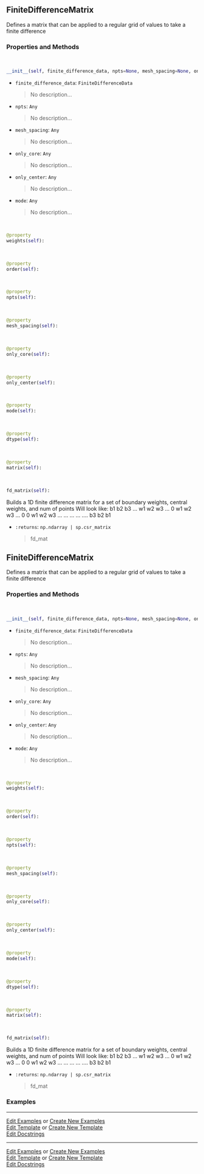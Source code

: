 ## <a id="McUtils.Zachary.Taylor.FiniteDifferenceFunction.FiniteDifferenceMatrix">FiniteDifferenceMatrix</a>
Defines a matrix that can be applied to a regular grid of values to take a finite difference

### Properties and Methods
<a id="McUtils.Zachary.Taylor.FiniteDifferenceFunction.FiniteDifferenceMatrix.__init__" class="docs-object-method">&nbsp;</a>
```python
__init__(self, finite_difference_data, npts=None, mesh_spacing=None, only_core=False, only_center=False, mode='sparse', dtype='float64'): 
```

- `finite_difference_data`: `FiniteDifferenceData`
    >No description...
- `npts`: `Any`
    >No description...
- `mesh_spacing`: `Any`
    >No description...
- `only_core`: `Any`
    >No description...
- `only_center`: `Any`
    >No description...
- `mode`: `Any`
    >No description...

<a id="McUtils.Zachary.Taylor.FiniteDifferenceFunction.FiniteDifferenceMatrix.weights" class="docs-object-method">&nbsp;</a>
```python
@property
weights(self): 
```

<a id="McUtils.Zachary.Taylor.FiniteDifferenceFunction.FiniteDifferenceMatrix.order" class="docs-object-method">&nbsp;</a>
```python
@property
order(self): 
```

<a id="McUtils.Zachary.Taylor.FiniteDifferenceFunction.FiniteDifferenceMatrix.npts" class="docs-object-method">&nbsp;</a>
```python
@property
npts(self): 
```

<a id="McUtils.Zachary.Taylor.FiniteDifferenceFunction.FiniteDifferenceMatrix.mesh_spacing" class="docs-object-method">&nbsp;</a>
```python
@property
mesh_spacing(self): 
```

<a id="McUtils.Zachary.Taylor.FiniteDifferenceFunction.FiniteDifferenceMatrix.only_core" class="docs-object-method">&nbsp;</a>
```python
@property
only_core(self): 
```

<a id="McUtils.Zachary.Taylor.FiniteDifferenceFunction.FiniteDifferenceMatrix.only_center" class="docs-object-method">&nbsp;</a>
```python
@property
only_center(self): 
```

<a id="McUtils.Zachary.Taylor.FiniteDifferenceFunction.FiniteDifferenceMatrix.mode" class="docs-object-method">&nbsp;</a>
```python
@property
mode(self): 
```

<a id="McUtils.Zachary.Taylor.FiniteDifferenceFunction.FiniteDifferenceMatrix.dtype" class="docs-object-method">&nbsp;</a>
```python
@property
dtype(self): 
```

<a id="McUtils.Zachary.Taylor.FiniteDifferenceFunction.FiniteDifferenceMatrix.matrix" class="docs-object-method">&nbsp;</a>
```python
@property
matrix(self): 
```

<a id="McUtils.Zachary.Taylor.FiniteDifferenceFunction.FiniteDifferenceMatrix.fd_matrix" class="docs-object-method">&nbsp;</a>
```python
fd_matrix(self): 
```
Builds a 1D finite difference matrix for a set of boundary weights, central weights, and num of points
        Will look like:
            b1 b2 b3 ...
            w1 w2 w3 ...
            0  w1 w2 w3 ...
            0  0  w1 w2 w3 ...
                 ...
                 ...
                 ...
                    .... b3 b2 b1
- `:returns`: `np.ndarray | sp.csr_matrix`
    >fd_mat

## <a id="McUtils.Zachary.Taylor.FiniteDifferenceFunction.FiniteDifferenceMatrix">FiniteDifferenceMatrix</a>
Defines a matrix that can be applied to a regular grid of values to take a finite difference

### Properties and Methods
<a id="McUtils.Zachary.Taylor.FiniteDifferenceFunction.FiniteDifferenceMatrix.__init__" class="docs-object-method">&nbsp;</a>
```python
__init__(self, finite_difference_data, npts=None, mesh_spacing=None, only_core=False, only_center=False, mode='sparse', dtype='float64'): 
```

- `finite_difference_data`: `FiniteDifferenceData`
    >No description...
- `npts`: `Any`
    >No description...
- `mesh_spacing`: `Any`
    >No description...
- `only_core`: `Any`
    >No description...
- `only_center`: `Any`
    >No description...
- `mode`: `Any`
    >No description...

<a id="McUtils.Zachary.Taylor.FiniteDifferenceFunction.FiniteDifferenceMatrix.weights" class="docs-object-method">&nbsp;</a>
```python
@property
weights(self): 
```

<a id="McUtils.Zachary.Taylor.FiniteDifferenceFunction.FiniteDifferenceMatrix.order" class="docs-object-method">&nbsp;</a>
```python
@property
order(self): 
```

<a id="McUtils.Zachary.Taylor.FiniteDifferenceFunction.FiniteDifferenceMatrix.npts" class="docs-object-method">&nbsp;</a>
```python
@property
npts(self): 
```

<a id="McUtils.Zachary.Taylor.FiniteDifferenceFunction.FiniteDifferenceMatrix.mesh_spacing" class="docs-object-method">&nbsp;</a>
```python
@property
mesh_spacing(self): 
```

<a id="McUtils.Zachary.Taylor.FiniteDifferenceFunction.FiniteDifferenceMatrix.only_core" class="docs-object-method">&nbsp;</a>
```python
@property
only_core(self): 
```

<a id="McUtils.Zachary.Taylor.FiniteDifferenceFunction.FiniteDifferenceMatrix.only_center" class="docs-object-method">&nbsp;</a>
```python
@property
only_center(self): 
```

<a id="McUtils.Zachary.Taylor.FiniteDifferenceFunction.FiniteDifferenceMatrix.mode" class="docs-object-method">&nbsp;</a>
```python
@property
mode(self): 
```

<a id="McUtils.Zachary.Taylor.FiniteDifferenceFunction.FiniteDifferenceMatrix.dtype" class="docs-object-method">&nbsp;</a>
```python
@property
dtype(self): 
```

<a id="McUtils.Zachary.Taylor.FiniteDifferenceFunction.FiniteDifferenceMatrix.matrix" class="docs-object-method">&nbsp;</a>
```python
@property
matrix(self): 
```

<a id="McUtils.Zachary.Taylor.FiniteDifferenceFunction.FiniteDifferenceMatrix.fd_matrix" class="docs-object-method">&nbsp;</a>
```python
fd_matrix(self): 
```
Builds a 1D finite difference matrix for a set of boundary weights, central weights, and num of points
        Will look like:
            b1 b2 b3 ...
            w1 w2 w3 ...
            0  w1 w2 w3 ...
            0  0  w1 w2 w3 ...
                 ...
                 ...
                 ...
                    .... b3 b2 b1
- `:returns`: `np.ndarray | sp.csr_matrix`
    >fd_mat

### Examples


___

[Edit Examples](https://github.com/McCoyGroup/References/edit/gh-pages/Documentation/examples/McUtils/Zachary/Taylor/FiniteDifferenceFunction/FiniteDifferenceMatrix.md) or 
[Create New Examples](https://github.com/McCoyGroup/References/new/gh-pages/?filename=Documentation/examples/McUtils/Zachary/Taylor/FiniteDifferenceFunction/FiniteDifferenceMatrix.md) <br/>
[Edit Template](https://github.com/McCoyGroup/References/edit/gh-pages/Documentation/templates/McUtils/Zachary/Taylor/FiniteDifferenceFunction/FiniteDifferenceMatrix.md) or 
[Create New Template](https://github.com/McCoyGroup/References/new/gh-pages/?filename=Documentation/templates/McUtils/Zachary/Taylor/FiniteDifferenceFunction/FiniteDifferenceMatrix.md) <br/>
[Edit Docstrings](https://github.com/McCoyGroup/McUtils/edit/master/Zachary/Taylor/FiniteDifferenceFunction.py?message=Update%20Docs)



___

[Edit Examples](https://github.com/McCoyGroup/McUtils/edit/edit/ci/examples/ci/docs/McUtils/Zachary/Taylor/FiniteDifferenceFunction/FiniteDifferenceMatrix.md) or 
[Create New Examples](https://github.com/McCoyGroup/McUtils/new/edit/?filename=ci/examples/ci/docs/McUtils/Zachary/Taylor/FiniteDifferenceFunction/FiniteDifferenceMatrix.md) <br/>
[Edit Template](https://github.com/McCoyGroup/McUtils/edit/edit/ci/docs/ci/docs/McUtils/Zachary/Taylor/FiniteDifferenceFunction/FiniteDifferenceMatrix.md) or 
[Create New Template](https://github.com/McCoyGroup/McUtils/new/edit/?filename=ci/docs/templates/ci/docs/McUtils/Zachary/Taylor/FiniteDifferenceFunction/FiniteDifferenceMatrix.md) <br/>
[Edit Docstrings](https://github.com/McCoyGroup/McUtils/edit/edit/McUtils/Zachary/Taylor/FiniteDifferenceFunction.py?message=Update%20Docs)